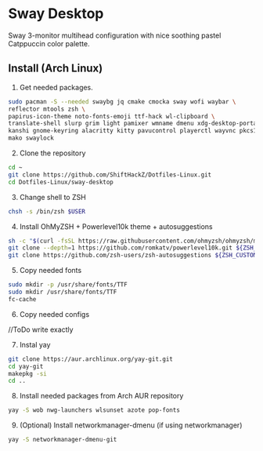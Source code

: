 # Sway Desktop

Sway 3-monitor multihead configuration with nice soothing pastel Catppuccin color palette.

## Install (Arch Linux)

1. Get needed packages.

```bash
sudo pacman -S --needed swaybg jq cmake cmocka sway wofi waybar \
reflector mtools zsh \
papirus-icon-theme noto-fonts-emoji ttf-hack wl-clipboard \
translate-shell slurp grim light pamixer wmname dmenu xdg-desktop-portal \
kanshi gnome-keyring alacritty kitty pavucontrol playerctl wayvnc pkcs11-helper \
mako swaylock
```

2. Clone the repository

```bash
cd ~
git clone https://github.com/ShiftHackZ/Dotfiles-Linux.git
cd Dotfiles-Linux/sway-desktop
```

3. Change shell to ZSH

```bash
chsh -s /bin/zsh $USER
```

4. Install OhMyZSH + Powerlevel10k theme + autosuggestions

```bash
sh -c "$(curl -fsSL https://raw.githubusercontent.com/ohmyzsh/ohmyzsh/master/tools/install.sh)"
git clone --depth=1 https://github.com/romkatv/powerlevel10k.git ${ZSH_CUSTOM:-$HOME/.oh-my-zsh/custom}/themes/powerlevel10k
git clone https://github.com/zsh-users/zsh-autosuggestions ${ZSH_CUSTOM:-$HOME/.oh-my-zsh/custom}/plugins/zsh-autosuggestion
```

5. Copy needed fonts

```bash
sudo mkdir -p /usr/share/fonts/TTF
sudo mkdir /usr/share/fonts/TTF
fc-cache
```

6. Copy needed configs

//ToDo write exactly

7. Instal yay

```bash
git clone https://aur.archlinux.org/yay-git.git
cd yay-git
makepkg -si
cd ..
```

8. Install needed packages from Arch AUR repository

```bash
yay -S wob nwg-launchers wlsunset azote pop-fonts
```

9. (Optional) Install networkmanager-dmenu (if using networkmanager)

```bash
yay -S networkmanager-dmenu-git
```

